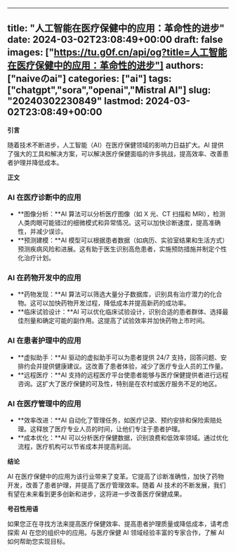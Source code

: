 
---
title: "人工智能在医疗保健中的应用：革命性的进步"
date: 2024-03-02T23:08:49+00:00
draft: false
images: ["https://tu.g0f.cn/api/og?title=人工智能在医疗保健中的应用：革命性的进步"]
authors: ["naiveのai"]
categories: ["ai"]
tags: ["chatgpt","sora","openai","Mistral AI"]
slug: "20240302230849"
lastmod: 2024-03-02T23:08:49+00:00
---
**引言**

随着技术不断进步，人工智能（AI）在医疗保健领域的影响力日益扩大。AI 提供了强大的工具和解决方案，可以解决医疗保健面临的许多挑战，提高效率、改善患者护理并降低成本。

**正文**

### AI 在医疗诊断中的应用

* **图像分析：**AI 算法可以分析医疗图像（如 X 光、CT 扫描和 MRI），检测人类肉眼可能错过的细微模式和异常情况。这可以加快诊断速度，提高准确性，并减少误诊。
* **预测建模：**AI 模型可以根据患者数据（如病历、实验室结果和生活方式）预测疾病风险和进展。这有助于医生识别高危患者，实施预防措施并制定个性化治疗计划。

### AI 在药物开发中的应用

* **药物发现：**AI 算法可以筛选大量分子数据库，识别具有治疗潜力的化合物。这可以加快药物开发过程，降低成本并提高新药的成功率。
* **临床试验设计：**AI 可以优化临床试验设计，识别合适的患者群体、选择最佳剂量和确定可能的副作用。这提高了试验效率并加快药物上市时间。

### AI 在患者护理中的应用

* **虚拟助手：**AI 驱动的虚拟助手可以为患者提供 24/7 支持，回答问题、安排约会并提供健康建议。这改善了患者体验，减少了医疗专业人员的工作量。
* **远程医疗：**AI 支持的远程医疗平台使患者能够与医疗保健提供者进行远程咨询。这扩大了医疗保健的可及性，特别是在农村或医疗服务不足的地区。

### AI 在医疗管理中的应用

* **效率改进：**AI 自动化了管理任务，如医疗记录、预约安排和保险索赔处理。这释放了医疗专业人员的时间，让他们专注于患者护理。
* **成本优化：**AI 可以分析医疗保健数据，识别浪费和低效率领域。通过优化流程，医疗机构可以节省成本并提高利润。

**结论**

AI 在医疗保健中的应用为该行业带来了变革。它提高了诊断准确性，加快了药物开发，改善了患者护理，并提高了医疗管理效率。随着 AI 技术的不断发展，我们有望在未来看到更多创新和进步，这将进一步改善医疗保健成果。

**号召性用语**

如果您正在寻找方法来提高医疗保健效率、提高患者护理质量或降低成本，请考虑探索 AI 在您的组织中的应用。与医疗保健 AI 领域经验丰富的专家合作，了解 AI 如何帮助您实现目标。